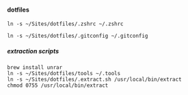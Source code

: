 #### dotfiles

```
ln -s ~/Sites/dotfiles/.zshrc ~/.zshrc
```

```
ln -s ~/Sites/dotfiles/.gitconfig ~/.gitconfig
```

##### extraction scripts
```
brew install unrar
ln -s ~/Sites/dotfiles/tools ~/.tools
ln -s ~/Sites/dotfiles/.extract.sh /usr/local/bin/extract
chmod 0755 /usr/local/bin/extract
```
